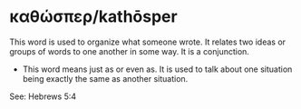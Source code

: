 # καθώσπερ/kathōsper
This word is used to organize what someone wrote. It relates two ideas or groups of words to one another in some way. It is a conjunction.
* This word means just as or even as. It is used to talk about one situation being exactly the same as another situation.

See: Hebrews 5:4
